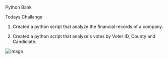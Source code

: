 Python Bank


Todays Challange
1. Created a python script that analyze the financial records of a company.



2. Created a python script that analyze's votes by Voter ID, County and Candidiate.


![image](https://github.com/kage906/Python/assets/119607630/f43d9d6f-932b-426c-b642-bc2fb6106467)
